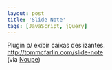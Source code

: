 ```yaml
---
layout: post
title: 'Slide Note'
tags: [JavaScript, jQuery]
---
```


Plugin p/ exibir caixas deslizantes.<br>
<http://tommcfarlin.com/slide-note><br>
(via [Noupe](http://www.noupe.com/design/40-ui-design-tools-and-resources.html))
